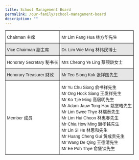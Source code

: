 ```yaml
---
title: School Management Board
permalink: /our-family/school-management-board
description: ""
---
```

<style type="text/css">
.tg  {border-collapse:collapse;border-spacing:0;}
.tg td{border-color:black;border-style:solid;border-width:1px;font-family:Arial, sans-serif;font-size:14px;
  overflow:hidden;padding:10px 5px;word-break:normal;}
.tg th{border-color:black;border-style:solid;border-width:1px;font-family:Arial, sans-serif;font-size:14px;
  font-weight:normal;overflow:hidden;padding:10px 5px;word-break:normal;}
.tg .tg-h5mn{background-color:#E6E6E6;color:#222;text-align:left;vertical-align:middle}
.tg .tg-1ppo{background-color:#FFF;color:#222;text-align:left;vertical-align:middle}
.tg .tg-tsok{background-color:#FFF;color:#222;text-align:left;vertical-align:top}
</style>
<table class="tg">
<thead>
  <tr>
    <th class="tg-1ppo">Chairman 主席</th>
    <th class="tg-1ppo">Mr Lim Fang Hua 林方华先生</th>
  </tr>
</thead>
<tbody>
  <tr>
    <td class="tg-h5mn">Vice Chairman 副主席</td>
    <td class="tg-h5mn">Dr. Lim Wie Ming 林伟民博士</td>
  </tr>
  <tr>
    <td class="tg-1ppo">Honorary Secretary 秘书长</td>
    <td class="tg-1ppo">Mrs Cheong Ye Ling 蔡颐龄女士</td>
  </tr>
  <tr>
    <td class="tg-h5mn">Honorary Treasurer 财政</td>
    <td class="tg-h5mn">Mr Teo Siong Kok 张祥国先生</td>
  </tr>
  <tr>
    <td class="tg-1ppo">Member 成员</td>
    <td class="tg-tsok">Mr Yu Chu Siong 俞书祥先生<br>Mr Ong Hock Siang 王发祥先生<br>Mr Ko Tjie Ming 高居明先生<br>Mr Adam Jauw Tong Hau 姚堂皓先生<br>Mr Lim Swee Thye 林瑞泰先生<br>Mr Lim Hui Choon 林惠春先生<br>Mr Chia How Ming 谢孝铭先生<br>Mr Lin Si He 林思和先生<br>Mr Huang Cheng Gui 黄成贵先生<br>Mr Wang De Qing 王德清先生<br>Mr Ee Poh Thye 俞堡钛先生</td>
  </tr>
</tbody>
</table>